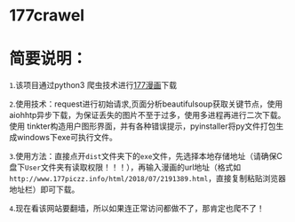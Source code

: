 # 177crawel

简要说明：
========


`1`.该项目通过python3 爬虫技术进行[177漫画](http://www.177piczz.info)下载
      



`2`.使用技术：request进行初始请求,页面分析beautifulsoup获取关键节点，使用aiohhtp异步下载，为保证丢失的图片不至于过多，使用多进程再进行二次下载。使用
tinkter构造用户图形界面，并有各种错误提示，pyinstaller将py文件打包生成windows下exe可执行文件。





`3`.使用方法：直接点开`dist`文件夹下的`exe`文件，先选择本地存储地址（请确保C盘下`User`文件夹有读取权限！！！），再输入漫画的url地址（格式如`http://www.177piczz.info/html/2018/07/2191389.html`，直接复制粘贴浏览器地址栏）即可下载。





`4`.现在看该网站要翻墙，所以如果连正常访问都做不了，那肯定也爬不了！


